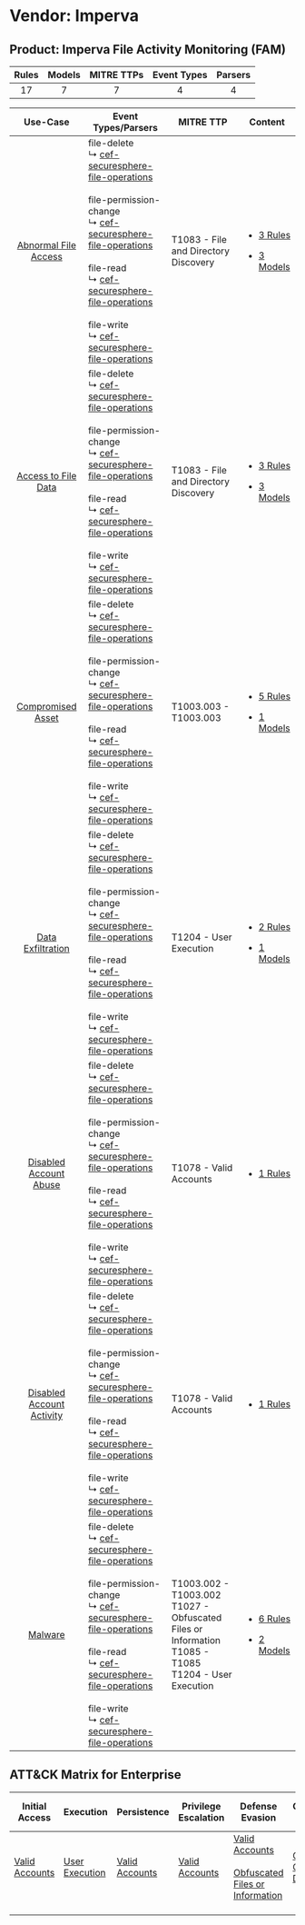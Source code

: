 Vendor: Imperva
===============
Product: Imperva File Activity Monitoring (FAM)
-----------------------------------------------
| Rules | Models | MITRE TTPs | Event Types | Parsers |
|:-----:|:------:|:----------:|:-----------:|:-------:|
|  17   |   7    |     7      |      4      |    4    |

|                                    Use-Case                                    | Event Types/Parsers                                                                                                                                                                                                                                                                                                                                                                                                                                                                                  | MITRE TTP                                                                                                       | Content                                                                                                                                        |
|:------------------------------------------------------------------------------:| ---------------------------------------------------------------------------------------------------------------------------------------------------------------------------------------------------------------------------------------------------------------------------------------------------------------------------------------------------------------------------------------------------------------------------------------------------------------------------------------------------- | --------------------------------------------------------------------------------------------------------------- | ---------------------------------------------------------------------------------------------------------------------------------------------- |
|      [Abnormal File Access](../../../UseCases/uc_abnormal_file_access.md)      |  file-delete<br> ↳ [cef-securesphere-file-operations](Parsers/parserContent_cef-securesphere-file-operations.md)<br><br> file-permission-change<br> ↳ [cef-securesphere-file-operations](Parsers/parserContent_cef-securesphere-file-operations.md)<br><br> file-read<br> ↳ [cef-securesphere-file-operations](Parsers/parserContent_cef-securesphere-file-operations.md)<br><br> file-write<br> ↳ [cef-securesphere-file-operations](Parsers/parserContent_cef-securesphere-file-operations.md)<br> | T1083 - File and Directory Discovery<br>                                                                        | [<ul><li>3 Rules</li></ul><ul><li>3 Models</li></ul>](Rules_Models/r_m_imperva_imperva_file_activity_monitoring_(fam)_Abnormal_File_Access.md) |
|       [Access to File Data](../../../UseCases/uc_access_to_file_data.md)       |  file-delete<br> ↳ [cef-securesphere-file-operations](Parsers/parserContent_cef-securesphere-file-operations.md)<br><br> file-permission-change<br> ↳ [cef-securesphere-file-operations](Parsers/parserContent_cef-securesphere-file-operations.md)<br><br> file-read<br> ↳ [cef-securesphere-file-operations](Parsers/parserContent_cef-securesphere-file-operations.md)<br><br> file-write<br> ↳ [cef-securesphere-file-operations](Parsers/parserContent_cef-securesphere-file-operations.md)<br> | T1083 - File and Directory Discovery<br>                                                                        | [<ul><li>3 Rules</li></ul><ul><li>3 Models</li></ul>](Rules_Models/r_m_imperva_imperva_file_activity_monitoring_(fam)_Access_to_File_Data.md)  |
|         [Compromised Asset](../../../UseCases/uc_compromised_asset.md)         |  file-delete<br> ↳ [cef-securesphere-file-operations](Parsers/parserContent_cef-securesphere-file-operations.md)<br><br> file-permission-change<br> ↳ [cef-securesphere-file-operations](Parsers/parserContent_cef-securesphere-file-operations.md)<br><br> file-read<br> ↳ [cef-securesphere-file-operations](Parsers/parserContent_cef-securesphere-file-operations.md)<br><br> file-write<br> ↳ [cef-securesphere-file-operations](Parsers/parserContent_cef-securesphere-file-operations.md)<br> | T1003.003 - T1003.003<br>                                                                                       | [<ul><li>5 Rules</li></ul><ul><li>1 Models</li></ul>](Rules_Models/r_m_imperva_imperva_file_activity_monitoring_(fam)_Compromised_Asset.md)    |
|         [Data Exfiltration](../../../UseCases/uc_data_exfiltration.md)         |  file-delete<br> ↳ [cef-securesphere-file-operations](Parsers/parserContent_cef-securesphere-file-operations.md)<br><br> file-permission-change<br> ↳ [cef-securesphere-file-operations](Parsers/parserContent_cef-securesphere-file-operations.md)<br><br> file-read<br> ↳ [cef-securesphere-file-operations](Parsers/parserContent_cef-securesphere-file-operations.md)<br><br> file-write<br> ↳ [cef-securesphere-file-operations](Parsers/parserContent_cef-securesphere-file-operations.md)<br> | T1204 - User Execution<br>                                                                                      | [<ul><li>2 Rules</li></ul><ul><li>1 Models</li></ul>](Rules_Models/r_m_imperva_imperva_file_activity_monitoring_(fam)_Data_Exfiltration.md)    |
|    [Disabled Account Abuse](../../../UseCases/uc_disabled_account_abuse.md)    |  file-delete<br> ↳ [cef-securesphere-file-operations](Parsers/parserContent_cef-securesphere-file-operations.md)<br><br> file-permission-change<br> ↳ [cef-securesphere-file-operations](Parsers/parserContent_cef-securesphere-file-operations.md)<br><br> file-read<br> ↳ [cef-securesphere-file-operations](Parsers/parserContent_cef-securesphere-file-operations.md)<br><br> file-write<br> ↳ [cef-securesphere-file-operations](Parsers/parserContent_cef-securesphere-file-operations.md)<br> | T1078 - Valid Accounts<br>                                                                                      | [<ul><li>1 Rules</li></ul>](Rules_Models/r_m_imperva_imperva_file_activity_monitoring_(fam)_Disabled_Account_Abuse.md)                         |
| [Disabled Account Activity](../../../UseCases/uc_disabled_account_activity.md) |  file-delete<br> ↳ [cef-securesphere-file-operations](Parsers/parserContent_cef-securesphere-file-operations.md)<br><br> file-permission-change<br> ↳ [cef-securesphere-file-operations](Parsers/parserContent_cef-securesphere-file-operations.md)<br><br> file-read<br> ↳ [cef-securesphere-file-operations](Parsers/parserContent_cef-securesphere-file-operations.md)<br><br> file-write<br> ↳ [cef-securesphere-file-operations](Parsers/parserContent_cef-securesphere-file-operations.md)<br> | T1078 - Valid Accounts<br>                                                                                      | [<ul><li>1 Rules</li></ul>](Rules_Models/r_m_imperva_imperva_file_activity_monitoring_(fam)_Disabled_Account_Activity.md)                      |
|                   [Malware](../../../UseCases/uc_malware.md)                   |  file-delete<br> ↳ [cef-securesphere-file-operations](Parsers/parserContent_cef-securesphere-file-operations.md)<br><br> file-permission-change<br> ↳ [cef-securesphere-file-operations](Parsers/parserContent_cef-securesphere-file-operations.md)<br><br> file-read<br> ↳ [cef-securesphere-file-operations](Parsers/parserContent_cef-securesphere-file-operations.md)<br><br> file-write<br> ↳ [cef-securesphere-file-operations](Parsers/parserContent_cef-securesphere-file-operations.md)<br> | T1003.002 - T1003.002<br>T1027 - Obfuscated Files or Information<br>T1085 - T1085<br>T1204 - User Execution<br> | [<ul><li>6 Rules</li></ul><ul><li>2 Models</li></ul>](Rules_Models/r_m_imperva_imperva_file_activity_monitoring_(fam)_Malware.md)              |

ATT&CK Matrix for Enterprise
----------------------------
| Initial Access                                                      | Execution                                                           | Persistence                                                         | Privilege Escalation                                                | Defense Evasion                                                                                                                                         | Credential Access                                                          | Discovery                                                                         | Lateral Movement | Collection | Command and Control | Exfiltration | Impact |
| ------------------------------------------------------------------- | ------------------------------------------------------------------- | ------------------------------------------------------------------- | ------------------------------------------------------------------- | ------------------------------------------------------------------------------------------------------------------------------------------------------- | -------------------------------------------------------------------------- | --------------------------------------------------------------------------------- | ---------------- | ---------- | ------------------- | ------------ | ------ |
| [Valid Accounts](https://attack.mitre.org/techniques/T1078)<br><br> | [User Execution](https://attack.mitre.org/techniques/T1204)<br><br> | [Valid Accounts](https://attack.mitre.org/techniques/T1078)<br><br> | [Valid Accounts](https://attack.mitre.org/techniques/T1078)<br><br> | [Valid Accounts](https://attack.mitre.org/techniques/T1078)<br><br>[Obfuscated Files or Information](https://attack.mitre.org/techniques/T1027)<br><br> | [OS Credential Dumping](https://attack.mitre.org/techniques/T1003)<br><br> | [File and Directory Discovery](https://attack.mitre.org/techniques/T1083)<br><br> |                  |            |                     |              |        |